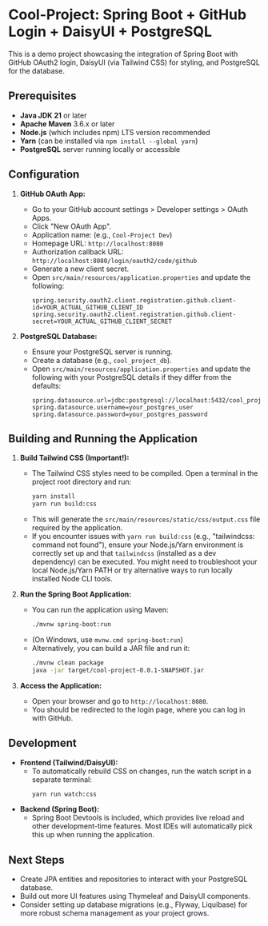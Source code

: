 # Cool-Project: Spring Boot + GitHub Login + DaisyUI + PostgreSQL

This is a demo project showcasing the integration of Spring Boot with GitHub OAuth2 login, DaisyUI (via Tailwind CSS) for styling, and PostgreSQL for the database.

## Prerequisites

*   **Java JDK 21** or later
*   **Apache Maven** 3.6.x or later
*   **Node.js** (which includes npm) LTS version recommended
*   **Yarn** (can be installed via `npm install --global yarn`)
*   **PostgreSQL** server running locally or accessible

## Configuration

1.  **GitHub OAuth App:**
    *   Go to your GitHub account settings > Developer settings > OAuth Apps.
    *   Click "New OAuth App".
    *   Application name: (e.g., `Cool-Project Dev`)
    *   Homepage URL: `http://localhost:8080`
    *   Authorization callback URL: `http://localhost:8080/login/oauth2/code/github`
    *   Generate a new client secret.
    *   Open `src/main/resources/application.properties` and update the following:
        ```properties
        spring.security.oauth2.client.registration.github.client-id=YOUR_ACTUAL_GITHUB_CLIENT_ID
        spring.security.oauth2.client.registration.github.client-secret=YOUR_ACTUAL_GITHUB_CLIENT_SECRET
        ```

2.  **PostgreSQL Database:**
    *   Ensure your PostgreSQL server is running.
    *   Create a database (e.g., `cool_project_db`).
    *   Open `src/main/resources/application.properties` and update the following with your PostgreSQL details if they differ from the defaults:
        ```properties
        spring.datasource.url=jdbc:postgresql://localhost:5432/cool_project_db
        spring.datasource.username=your_postgres_user
        spring.datasource.password=your_postgres_password
        ```

## Building and Running the Application

1.  **Build Tailwind CSS (Important!):**
    *   The Tailwind CSS styles need to be compiled. Open a terminal in the project root directory and run:
        ```bash
        yarn install
        yarn run build:css
        ```
    *   This will generate the `src/main/resources/static/css/output.css` file required by the application.
    *   If you encounter issues with `yarn run build:css` (e.g., "tailwindcss: command not found"), ensure your Node.js/Yarn environment is correctly set up and that `tailwindcss` (installed as a dev dependency) can be executed. You might need to troubleshoot your local Node.js/Yarn PATH or try alternative ways to run locally installed Node CLI tools.

2.  **Run the Spring Boot Application:**
    *   You can run the application using Maven:
        ```bash
        ./mvnw spring-boot:run
        ```
    *   (On Windows, use `mvnw.cmd spring-boot:run`)
    *   Alternatively, you can build a JAR file and run it:
        ```bash
        ./mvnw clean package
        java -jar target/cool-project-0.0.1-SNAPSHOT.jar
        ```

3.  **Access the Application:**
    *   Open your browser and go to `http://localhost:8080`.
    *   You should be redirected to the login page, where you can log in with GitHub.

## Development

*   **Frontend (Tailwind/DaisyUI):**
    *   To automatically rebuild CSS on changes, run the watch script in a separate terminal:
        ```bash
        yarn run watch:css
        ```
*   **Backend (Spring Boot):**
    *   Spring Boot Devtools is included, which provides live reload and other development-time features. Most IDEs will automatically pick this up when running the application.

## Next Steps

*   Create JPA entities and repositories to interact with your PostgreSQL database.
*   Build out more UI features using Thymeleaf and DaisyUI components.
*   Consider setting up database migrations (e.g., Flyway, Liquibase) for more robust schema management as your project grows. 